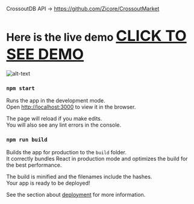CrossoutDB API -> https://github.com/Zicore/CrossoutMarket <br>

# Here is the live demo <a target="_blank" href="https://sasha071cheremisin.github.io/4-React-Crossout/" style="font-size: 40px">CLICK TO SEE DEMO</a>

![alt-text](https://sasha071cheremisin.github.io/4-React-Crossout/blob/master/crossout.png)

### `npm start`

Runs the app in the development mode.<br>
Open [http://localhost:3000](http://localhost:3000) to view it in the browser.

The page will reload if you make edits.<br>
You will also see any lint errors in the console.

### `npm run build`

Builds the app for production to the `build` folder.<br>
It correctly bundles React in production mode and optimizes the build for the best performance.

The build is minified and the filenames include the hashes.<br>
Your app is ready to be deployed!

See the section about [deployment](https://facebook.github.io/create-react-app/docs/deployment) for more information.
